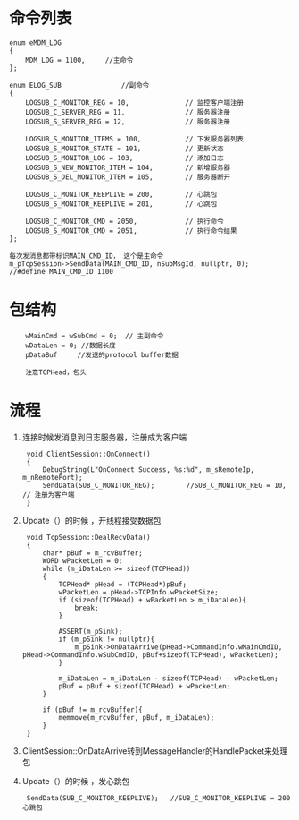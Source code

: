 # 命令列表

	enum eMDM_LOG
	{
		MDM_LOG = 1100,		//主命令
	};
	
	enum ELOG_SUB				//副命令
	{
		LOGSUB_C_MONITOR_REG = 10,				// 监控客户端注册
		LOGSUB_C_SERVER_REG = 11,				// 服务器注册
		LOGSUB_S_SERVER_REG = 12,				// 服务器注册
	
		LOGSUB_S_MONITOR_ITEMS = 100,			// 下发服务器列表
		LOGSUB_S_MONITOR_STATE = 101,			// 更新状态
		LOGSUB_S_MONITOR_LOG = 103,				// 添加日志
		LOGSUB_S_NEW_MONITOR_ITEM = 104,		// 新增服务器
		LOGSUB_S_DEL_MONITOR_ITEM = 105,		// 服务器断开
	
		LOGSUB_C_MONITOR_KEEPLIVE = 200,		// 心跳包
		LOGSUB_S_MONITOR_KEEPLIVE = 201,		// 心跳包
	
		LOGSUB_C_MONITOR_CMD = 2050,			// 执行命令
		LOGSUB_S_MONITOR_CMD = 2051,			// 执行命令结果
	};

	每次发消息都带标识MAIN_CMD_ID， 这个是主命令
	m_pTcpSession->SendData(MAIN_CMD_ID, nSubMsgId, nullptr, 0);	//#define MAIN_CMD_ID 1100



# 包结构
		
		wMainCmd = wSubCmd = 0;  // 主副命令
		wDataLen = 0; //数据长度
		pDataBuf     //发送的protocol buffer数据

		注意TCPHead，包头




# 流程


1. 连接时候发消息到日志服务器，注册成为客户端

		void ClientSession::OnConnect()
		{
			DebugString(L"OnConnect Success, %s:%d", m_sRemoteIp, m_nRemotePort);
			SendData(SUB_C_MONITOR_REG);		//SUB_C_MONITOR_REG = 10,	// 注册为客户端
		}




2. Update（）的时候 ，开线程接受数据包

		void TcpSession::DealRecvData()
		{
			char* pBuf = m_rcvBuffer;
			WORD wPacketLen = 0;
			while (m_iDataLen >= sizeof(TCPHead))
			{
				TCPHead* pHead = (TCPHead*)pBuf;
				wPacketLen = pHead->TCPInfo.wPacketSize;
				if (sizeof(TCPHead) + wPacketLen > m_iDataLen){
					break;
				}
		
				ASSERT(m_pSink);
				if (m_pSink != nullptr){
					m_pSink->OnDataArrive(pHead->CommandInfo.wMainCmdID, pHead->CommandInfo.wSubCmdID, pBuf+sizeof(TCPHead), wPacketLen);
				}
				
				m_iDataLen = m_iDataLen - sizeof(TCPHead) - wPacketLen;
				pBuf = pBuf + sizeof(TCPHead) + wPacketLen;
			}
		
			if (pBuf != m_rcvBuffer){
				memmove(m_rcvBuffer, pBuf, m_iDataLen);
			}
		}

	
3. ClientSession::OnDataArrive转到MessageHandler的HandlePacket来处理包

4. Update（）的时候 ，发心跳包

		SendData(SUB_C_MONITOR_KEEPLIVE);	//SUB_C_MONITOR_KEEPLIVE = 200 心跳包






















